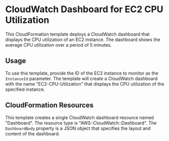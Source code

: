 # CloudWatch Dashboard for EC2 CPU Utilization

This CloudFormation template deploys a CloudWatch dashboard that displays the CPU utilization of an EC2 instance. The dashboard shows the average CPU utilization over a period of 5 minutes.

## Usage

To use this template, provide the ID of the EC2 instance to monitor as the `InstanceId` parameter. The template will create a CloudWatch dashboard with the name "EC2-CPU-Utilization" that displays the CPU utilization of the specified instance.

## CloudFormation Resources

This template creates a single CloudWatch dashboard resource named "Dashboard". The resource type is "AWS::CloudWatch::Dashboard". The `DashboardBody` property is a JSON object that specifies the layout and content of the dashboard.
